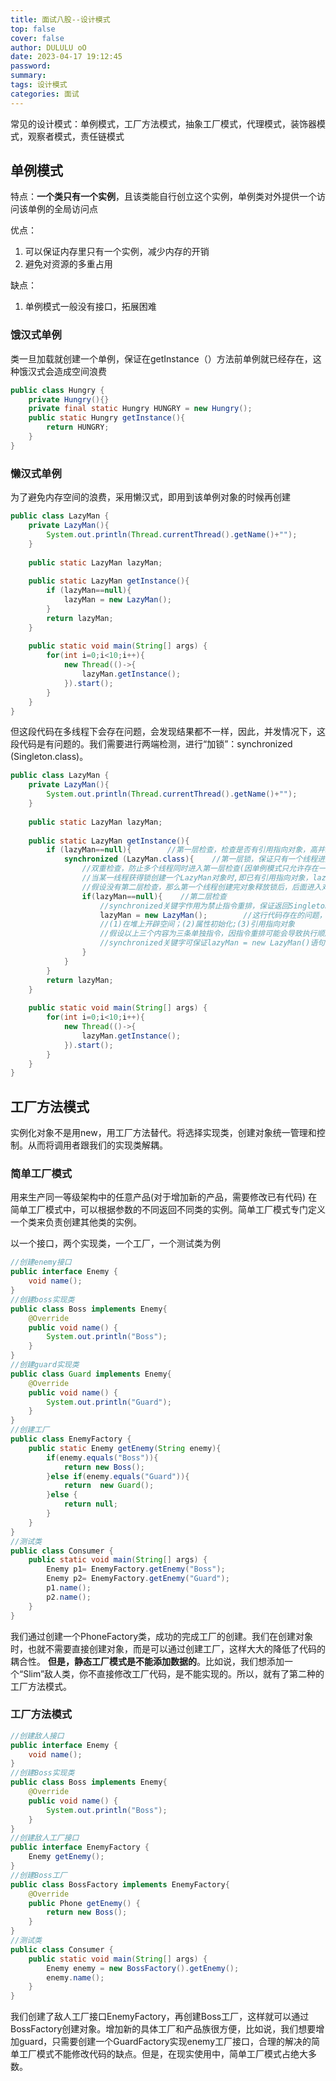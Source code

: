 ```yaml
---
title: 面试八股--设计模式
top: false
cover: false
author: DULULU oO
date: 2023-04-17 19:12:45
password:
summary:
tags: 设计模式
categories: 面试
---
```


常见的设计模式：单例模式，工厂方法模式，抽象工厂模式，代理模式，装饰器模式，观察者模式，责任链模式


## 单例模式

特点：**一个类只有一个实例**，且该类能自行创立这个实例，单例类对外提供一个访问该单例的全局访问点

优点：
1. 可以保证内存里只有一个实例，减少内存的开销
2. 避免对资源的多重占用

缺点：
1. 单例模式一般没有接口，拓展困难

### 饿汉式单例
类一旦加载就创建一个单例，保证在getInstance（）方法前单例就已经存在，这种饿汉式会造成空间浪费
```java
public class Hungry {
    private Hungry(){}
    private final static Hungry HUNGRY = new Hungry();
    public static Hungry getInstance(){
        return HUNGRY;
    }
}
```

### 懒汉式单例
为了避免内存空间的浪费，采用懒汉式，即用到该单例对象的时候再创建
```java
public class LazyMan {
    private LazyMan(){
        System.out.println(Thread.currentThread().getName()+"");
    }
 
    public static LazyMan lazyMan;
 
    public static LazyMan getInstance(){
        if (lazyMan==null){
            lazyMan = new LazyMan();
        }
        return lazyMan;
    }
 
    public static void main(String[] args) {
        for(int i=0;i<10;i++){
            new Thread(()->{
                lazyMan.getInstance();
            }).start();
        }
    }
}
```
但这段代码在多线程下会存在问题，会发现结果都不一样，因此，并发情况下，这段代码是有问题的。我们需要进行两端检测，进行“加锁”：synchronized (Singleton.class)。
```java
public class LazyMan {
    private LazyMan(){
        System.out.println(Thread.currentThread().getName()+"");
    }
 
    public static LazyMan lazyMan;
 
    public static LazyMan getInstance(){
        if (lazyMan==null){        //第一层检查，检查是否有引用指向对象，高并发情况下会有多个线程同时进入
            synchronized (LazyMan.class){    //第一层锁，保证只有一个线程进入
                //双重检查，防止多个线程同时进入第一层检查(因单例模式只允许存在一个对象，故在创建对象之前无引用指向对象，所有线程均可进入第一层检查)
                //当某一线程获得锁创建一个LazyMan对象时,即已有引用指向对象，lazyMan不为空，从而保证只会创建一个对象
                //假设没有第二层检查，那么第一个线程创建完对象释放锁后，后面进入对象也会创建对象，会产生多个对象
                if(lazyMan==null){    //第二层检查
                    //synchronized关键字作用为禁止指令重排，保证返回Singleton对象一定在创建对象后
                    lazyMan = new LazyMan();        //这行代码存在的问题，不能保证原子性实际上会执行以下内容：
                    //(1)在堆上开辟空间；(2)属性初始化;(3)引用指向对象
                    //假设以上三个内容为三条单独指令，因指令重排可能会导致执行顺序为1->3->2(正常为1->2->3),当单例模式中存在普通变量需要在构造方法中进行初始化操作时，单线程情况下，顺序重排没有影响；但在多线程情况下，假如线程1执行lazyMan = new LazyMan()语句时先1再3，由于系统调度线程2的原因没来得及执行步骤2，但此时已有引用指向对象也就是lazyMan!=null，故线程2在第一次检查时不满足条件直接返回lazyMan，此时lazyMan为null
                    //synchronized关键字可保证lazyMan = new LazyMan()语句执行顺序为123，因其为非原子性依旧可能存在系统调度问题(即执行步骤时被打断)，但能确保的是只要lazyMan!=0，就表明一定执行了属性初始化操作；而若在步骤3之前被打断，此时lazyMan依旧为null，其他线程可进入第一层检查向下执行创建对象
                }
            }
        }
        return lazyMan;
    }
 
    public static void main(String[] args) {
        for(int i=0;i<10;i++){
            new Thread(()->{
                lazyMan.getInstance();
            }).start();
        }
    }
}
```

## 工厂方法模式
实例化对象不是用new，用工厂方法替代。将选择实现类，创建对象统一管理和控制。从而将调用者跟我们的实现类解耦。
### 简单工厂模式

用来生产同一等级架构中的任意产品(对于增加新的产品，需要修改已有代码)
在简单工厂模式中，可以根据参数的不同返回不同类的实例。简单工厂模式专门定义一个类来负责创建其他类的实例。

以一个接口，两个实现类，一个工厂，一个测试类为例

```java
//创建enemy接口
public interface Enemy {
    void name();
}
//创建boss实现类
public class Boss implements Enemy{
    @Override
    public void name() {
        System.out.println("Boss");
    }
}
//创建guard实现类
public class Guard implements Enemy{
    @Override
    public void name() {
        System.out.println("Guard");
    }
}
//创建工厂
public class EnemyFactory {
    public static Enemy getEnemy(String enemy){
        if(enemy.equals("Boss")){
            return new Boss();
        }else if(enemy.equals("Guard")){
            return  new Guard();
        }else {
            return null;
        }
    }
}
//测试类
public class Consumer {
    public static void main(String[] args) {
        Enemy p1= EnemyFactory.getEnemy("Boss");
        Enemy p2= EnemyFactory.getEnemy("Guard");
        p1.name();
        p2.name();
    }
}
```

我们通过创建一个PhoneFactory类，成功的完成工厂的创建。我们在创建对象时，也就不需要直接创建对象，而是可以通过创建工厂，这样大大的降低了代码的耦合性。
**但是，静态工厂模式是不能添加数据的**。比如说，我们想添加一个“Slim”敌人类，你不直接修改工厂代码，是不能实现的。所以，就有了第二种的工厂方法模式。

### 工厂方法模式

```java
//创建敌人接口
public interface Enemy {
    void name();
}
//创建Boss实现类
public class Boss implements Enemy{
    @Override
    public void name() {
        System.out.println("Boss");
    }
}
//创建敌人工厂接口
public interface EnemyFactory {
    Enemy getEnemy();
}
//创建Boss工厂
public class BossFactory implements EnemyFactory{
    @Override
    public Phone getEnemy() {
        return new Boss();
    }
}
//测试类
public class Consumer {
    public static void main(String[] args) {
        Enemy enemy = new BossFactory().getEnemy();
        enemy.name();
    }
}
```

我们创建了敌人工厂接口EnemyFactory，再创建Boss工厂，这样就可以通过BossFactory创建对象。增加新的具体工厂和产品族很方便，比如说，我们想要增加guard，只需要创建一个GuardFactory实现enemy工厂接口，合理的解决的简单工厂模式不能修改代码的缺点。但是，在现实使用中，简单工厂模式占绝大多数。
